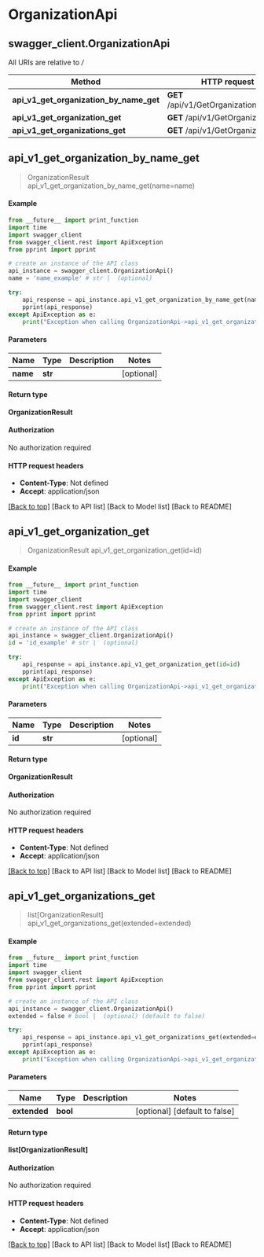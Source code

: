 # OrganizationApi

## swagger\_client.OrganizationApi

All URIs are relative to _/_

| Method                                        | HTTP request                          | Description |
| --------------------------------------------- | ------------------------------------- | ----------- |
| **api\_v1\_get\_organization\_by\_name\_get** | **GET** /api/v1/GetOrganizationByName |             |
| **api\_v1\_get\_organization\_get**           | **GET** /api/v1/GetOrganization       |             |
| **api\_v1\_get\_organizations\_get**          | **GET** /api/v1/GetOrganizations      |             |

## **api\_v1\_get\_organization\_by\_name\_get**

> OrganizationResult api\_v1\_get\_organization\_by\_name\_get(name=name)

#### Example

```python
from __future__ import print_function
import time
import swagger_client
from swagger_client.rest import ApiException
from pprint import pprint

# create an instance of the API class
api_instance = swagger_client.OrganizationApi()
name = 'name_example' # str |  (optional)

try:
    api_response = api_instance.api_v1_get_organization_by_name_get(name=name)
    pprint(api_response)
except ApiException as e:
    print("Exception when calling OrganizationApi->api_v1_get_organization_by_name_get: %s\n" % e)
```

#### Parameters

| Name     | Type    | Description | Notes       |
| -------- | ------- | ----------- | ----------- |
| **name** | **str** |             | \[optional] |

#### Return type

**OrganizationResult**

#### Authorization

No authorization required

#### HTTP request headers

* **Content-Type**: Not defined
* **Accept**: application/json

[\[Back to top\]](broken-reference) \[Back to API list] \[Back to Model list] \[Back to README]

## **api\_v1\_get\_organization\_get**

> OrganizationResult api\_v1\_get\_organization\_get(id=id)

#### Example

```python
from __future__ import print_function
import time
import swagger_client
from swagger_client.rest import ApiException
from pprint import pprint

# create an instance of the API class
api_instance = swagger_client.OrganizationApi()
id = 'id_example' # str |  (optional)

try:
    api_response = api_instance.api_v1_get_organization_get(id=id)
    pprint(api_response)
except ApiException as e:
    print("Exception when calling OrganizationApi->api_v1_get_organization_get: %s\n" % e)
```

#### Parameters

| Name   | Type    | Description | Notes       |
| ------ | ------- | ----------- | ----------- |
| **id** | **str** |             | \[optional] |

#### Return type

**OrganizationResult**

#### Authorization

No authorization required

#### HTTP request headers

* **Content-Type**: Not defined
* **Accept**: application/json

[\[Back to top\]](broken-reference) \[Back to API list] \[Back to Model list] \[Back to README]

## **api\_v1\_get\_organizations\_get**

> list\[OrganizationResult] api\_v1\_get\_organizations\_get(extended=extended)

#### Example

```python
from __future__ import print_function
import time
import swagger_client
from swagger_client.rest import ApiException
from pprint import pprint

# create an instance of the API class
api_instance = swagger_client.OrganizationApi()
extended = false # bool |  (optional) (default to false)

try:
    api_response = api_instance.api_v1_get_organizations_get(extended=extended)
    pprint(api_response)
except ApiException as e:
    print("Exception when calling OrganizationApi->api_v1_get_organizations_get: %s\n" % e)
```

#### Parameters

| Name         | Type     | Description | Notes                           |
| ------------ | -------- | ----------- | ------------------------------- |
| **extended** | **bool** |             | \[optional] \[default to false] |

#### Return type

**list\[OrganizationResult]**

#### Authorization

No authorization required

#### HTTP request headers

* **Content-Type**: Not defined
* **Accept**: application/json

[\[Back to top\]](broken-reference) \[Back to API list] \[Back to Model list] \[Back to README]
